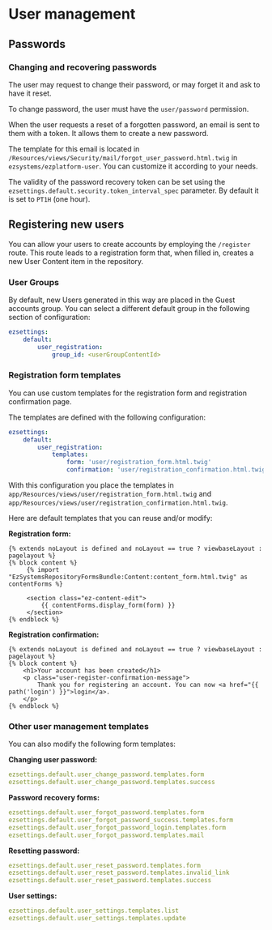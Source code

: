 # User management

## Passwords

### Changing and recovering passwords

The user may request to change their password, or may forget it and ask to have it reset.

To change password, the user must have the `user/password` permission.

When the user requests a reset of a forgotten password, an email is sent to them with a token.
It allows them to create a new password.

The template for this email is located in `/Resources/views/Security/mail/forgot_user_password.html.twig` in `ezsystems/ezplatform-user`.
You can customize it according to your needs.

The validity of the password recovery token can be set using the `ezsettings.default.security.token_interval_spec` parameter.
By default it is set to `PT1H` (one hour).

## Registering new users

You can allow your users to create accounts by employing the `/register` route. This route leads to a registration form that, when filled in, creates a new User Content item in the repository.

### User Groups

By default, new Users generated in this way are placed in the Guest accounts group. You can select a different default group in the following section of configuration:

``` yaml
ezsettings:
    default:
        user_registration:
            group_id: <userGroupContentId>
```

### Registration form templates

You can use custom templates for the registration form and registration confirmation page.

The templates are defined with the following configuration:

``` yaml
ezsettings:
    default:
        user_registration:
            templates:
                form: 'user/registration_form.html.twig'
                confirmation: 'user/registration_confirmation.html.twig'
```

With this configuration you place the templates in `app/Resources/views/user/registration_form.html.twig` and `app/Resources/views/user/registration_confirmation.html.twig`.

Here are default templates that you can reuse and/or modify:

**Registration form:**

``` html+twig
{% extends noLayout is defined and noLayout == true ? viewbaseLayout : pagelayout %}
{% block content %}
     {% import "EzSystemsRepositoryFormsBundle:Content:content_form.html.twig" as contentForms %}

     <section class="ez-content-edit">
         {{ contentForms.display_form(form) }}
     </section>
{% endblock %}
```

**Registration confirmation:**

``` html+twig
{% extends noLayout is defined and noLayout == true ? viewbaseLayout : pagelayout %}
{% block content %}
    <h1>Your account has been created</h1>
    <p class="user-register-confirmation-message">
        Thank you for registering an account. You can now <a href="{{ path('login') }}">login</a>.
    </p>
{% endblock %}
```

### Other user management templates

You can also modify the following form templates:

**Changing user password:**

``` yaml
ezsettings.default.user_change_password.templates.form
ezsettings.default.user_change_password.templates.success
```

**Password recovery forms:**

``` yaml
ezsettings.default.user_forgot_password.templates.form
ezsettings.default.user_forgot_password_success.templates.form
ezsettings.default.user_forgot_password_login.templates.form
ezsettings.default.user_forgot_password.templates.mail
```

**Resetting password:**

``` yaml
ezsettings.default.user_reset_password.templates.form
ezsettings.default.user_reset_password.templates.invalid_link
ezsettings.default.user_reset_password.templates.success
```

**User settings:**

``` yaml
ezsettings.default.user_settings.templates.list
ezsettings.default.user_settings.templates.update
```
